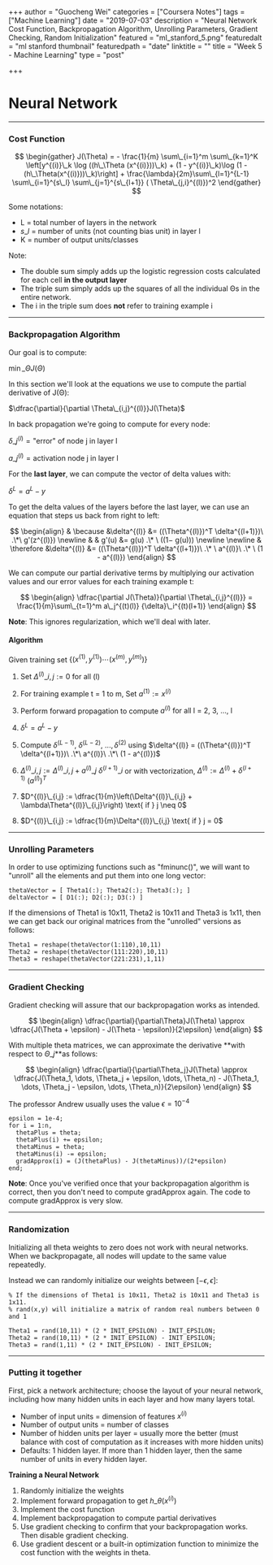 +++
author = "Guocheng Wei"
categories = ["Coursera Notes"]
tags = ["Machine Learning"]
date = "2019-07-03"
description = "Neural Network Cost Function, Backpropagation Algorithm, Unrolling Parameters, Gradient Checking, Random Initialization"
featured = "ml_stanford_5.png"
featuredalt = "ml stanford thumbnail"
featuredpath = "date"
linktitle = ""
title = "Week 5 - Machine Learning"
type = "post"

+++

# Neural Network

---
### Cost Function

$$
\begin{gather}
  J(\Theta) = - \frac{1}{m} \sum\_{i=1}^m \sum\_{k=1}^K \left[y^{(i)}\_k \log ((h\_\Theta (x^{(i)}))\_k) + (1 - y^{(i)}\_k)\log (1 - (h\_\Theta(x^{(i)}))\_k)\right] + \frac{\lambda}{2m}\sum\_{l=1}^{L-1} \sum\_{i=1}^{s\_l} \sum\_{j=1}^{s\_{l+1}} ( \Theta\_{j,i}^{(l)})^2
\end{gather}
$$

Some notations:

* L = total number of layers in the network
* $s\_l$ = number of units (not counting bias unit) in layer l
* K = number of output units/classes

Note:

* The double sum simply adds up the logistic regression costs calculated for each cell **in the output layer**
* The triple sum simply adds up the squares of all the individual Θs in the entire network.
* The i in the triple sum does **not** refer to training example i

---
### Backpropagation Algorithm

Our goal is to compute:

$\min\_\Theta J(\Theta)$

In this section we'll look at the equations we use to compute the partial derivative of J(Θ):

$\dfrac{\partial}{\partial \Theta\_{i,j}^{(l)}}J(\Theta)$

In back propagation we're going to compute for every node:

$\delta\_j^{(l)} = \text{"error" of node j in layer l}$

$a\_j^{(l)} = \text{activation node j in layer l}$

For the **last layer**, we can compute the vector of delta values with:

$\delta^{L} = a^{L} - y$

To get the delta values of the layers before the last layer, we can use an equation that steps us back from right to left:

$$
\begin{align}
  & \because &\delta^{(l)} &= ((\Theta^{(l)})^T \delta^{(l+1)})\ .\*\ g'(z^{(l)}) \newline
  & & g'(u) &= g(u) .\* \ ((1− g(u))) \newline \newline
  & \therefore &\delta^{(l)} &= ((\Theta^{(l)})^T \delta^{(l+1)})\ .\* \ a^{(l)}\ .\* \ (1 - a^{(l)})
\end{align}
$$

We can compute our partial derivative terms by multiplying our activation values and our error values for each training example t:

$$
\begin{align}
  \dfrac{\partial J(\Theta)}{\partial \Theta\_{i,j}^{(l)}} = \frac{1}{m}\sum\_{t=1}^m a\_j^{(t)(l)} {\delta}\_i^{(t)(l+1)}
\end{align}
$$

**Note**: This ignores regularization, which we'll deal with later.

#### Algorithm

Given training set $\lbrace (x^{(1)}, y^{(1)}) \cdots (x^{(m)}, y^{(m)})\rbrace$

1. Set $\Delta^{(l)}\_{i,j} := 0 \text{ for all (l)}$

2. For training example t = 1 to m, Set $a^{(1)} := x^{(i)}$

3. Perform forward propagation to compute $a^{(l)} \text{ for all l = 2, 3, ..., l}$

4. $\delta^{L} = a^{L} - y$

5. Compute $\delta^{(L - 1)},\ \delta^{(L - 2)},\ ..., \delta^{(2)}$ using $\delta^{(l)} = ((\Theta^{(l)})^T \delta^{(l+1)})\ .\*\ a^{(l)}\ .\*\ (1 - a^{(l)})$

6. $\Delta^{(l)}\_{i,j} := \Delta^{(l)}\_{i,j} + a^{(l)}\_{j} \ \delta^{(l+1)}\_{i}$ or with vectorization, $\Delta^{(l)} := \Delta^{(l)} + \delta^{(l+1)} \ (a^{(l)})^T$

7. $D^{(l)}\_{i,j} := \dfrac{1}{m}\left(\Delta^{(l)}\_{i,j} + \lambda\Theta^{(l)}\_{i,j}\right) \text{ if } j \neq 0$

8.  $D^{(l)}\_{i,j} := \dfrac{1}{m}\Delta^{(l)}\_{i,j} \text{ if } j = 0$

---
### Unrolling Parameters
In order to use optimizing functions such as "fminunc()", we will want to "unroll" all the elements and put them into one long vector:

```
thetaVector = [ Theta1(:); Theta2(:); Theta3(:); ]
deltaVector = [ D1(:); D2(:); D3(:) ]
```

If the dimensions of Theta1 is 10x11, Theta2 is 10x11 and Theta3 is 1x11, then we can get back our original matrices from the "unrolled" versions as follows:

```
Theta1 = reshape(thetaVector(1:110),10,11)
Theta2 = reshape(thetaVector(111:220),10,11)
Theta3 = reshape(thetaVector(221:231),1,11)
```

---
### Gradient Checking
Gradient checking will assure that our backpropagation works as intended.

$$
\begin{align}
  \dfrac{\partial}{\partial\Theta}J(\Theta) \approx \dfrac{J(\Theta + \epsilon) - J(\Theta - \epsilon)}{2\epsilon}
\end{align}
$$

With multiple theta matrices, we can approximate the derivative **with respect to $\Theta\_j$**as follows:

$$
\begin{align}
  \dfrac{\partial}{\partial\Theta_j}J(\Theta) \approx \dfrac{J(\Theta_1, \dots, \Theta_j + \epsilon, \dots, \Theta_n) - J(\Theta_1, \dots, \Theta_j - \epsilon, \dots, \Theta_n)}{2\epsilon}
\end{align}
$$

The professor Andrew usually uses the value $\epsilon = 10^{-4}$

```
epsilon = 1e-4;
for i = 1:n,
  thetaPlus = theta;
  thetaPlus(i) += epsilon;
  thetaMinus = theta;
  thetaMinus(i) -= epsilon;
  gradApprox(i) = (J(thetaPlus) - J(thetaMinus))/(2*epsilon)
end;
```

**Note**: Once you've verified once that your backpropagation algorithm is correct, then you don't need to compute gradApprox again. The code to compute gradApprox is very slow.

---
### Randomization

Initializing all theta weights to zero does not work with neural networks. When we backpropagate, all nodes will update to the same value repeatedly.

Instead we can randomly initialize our weights between $[-\epsilon, \epsilon]$:
```
% If the dimensions of Theta1 is 10x11, Theta2 is 10x11 and Theta3 is 1x11.
% rand(x,y) will initialize a matrix of random real numbers between 0 and 1

Theta1 = rand(10,11) * (2 * INIT_EPSILON) - INIT_EPSILON;
Theta2 = rand(10,11) * (2 * INIT_EPSILON) - INIT_EPSILON;
Theta3 = rand(1,11) * (2 * INIT_EPSILON) - INIT_EPSILON;
```

---
### Putting it together
First, pick a network architecture; choose the layout of your neural network, including how many hidden units in each layer and how many layers total.

* Number of input units = dimension of features $x^{(i)}$
* Number of output units = number of classes
* Number of hidden units per layer = usually more the better (must balance with cost of computation as it increases with more hidden units)
* Defaults: 1 hidden layer. If more than 1 hidden layer, then the same number of units in every hidden layer.

**Training a Neural Network**

1. Randomly initialize the weights
2. Implement forward propagation to get $h\_\theta(x^{(i)})$
3. Implement the cost function
4. Implement backpropagation to compute partial derivatives
5. Use gradient checking to confirm that your backpropagation works. Then disable gradient checking.
6. Use gradient descent or a built-in optimization function to minimize the cost function with the weights in theta.

